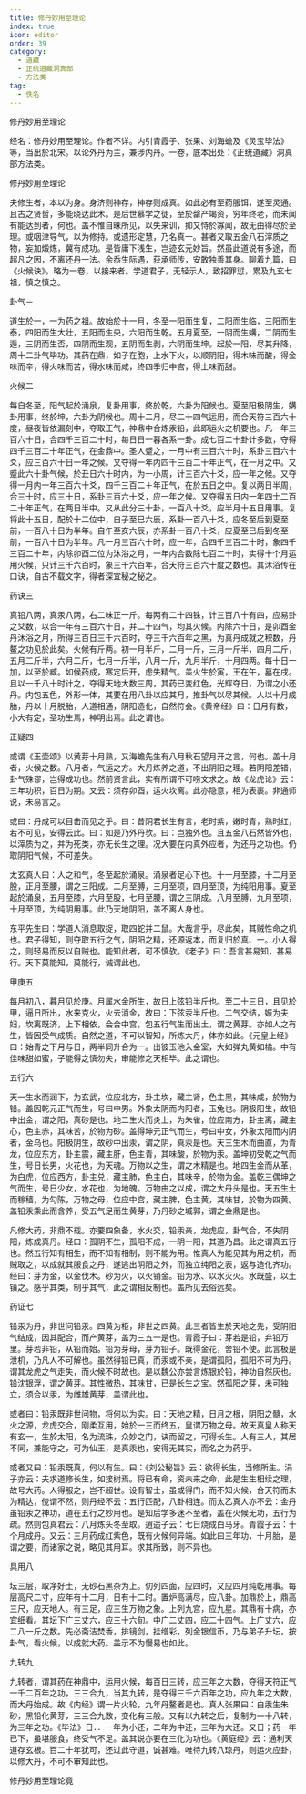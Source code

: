 ```yaml
---
title: 修丹妙用至理论
index: true
icon: editor
order: 39
category:
  - 道藏
  - 正统道藏洞真部
  - 方法类
tag:
  - 佚名
---
```


修丹妙用至理论  

经名：修丹妙用至理论。作者不详。内引青霞子、张果、刘海蟾及《灵宝毕法》等，当出於北宋。以论外丹为主，兼涉内丹。一卷，底本出处：《正统道藏》洞真部方法类。  

修丹妙用至理论  

夫修生者，本以为身。身济则神存，神存则成真。如此必有至药服饵，遂至灵通。且古之贤哲，多能晓达此术。是后世慕学之徒，至於罄产竭资，穷年终老，而未闻有能达到者，何也。盖不惟自昧所见，以失来训，抑又恃於寡闻，故无由得尽於至理。或咽津导气，以为修持。或遗形定慧，乃名真一。甚者又取五金八石滓质之物，妄加煅炼，冀有成功。是皆庸下浅生，岂迹玄元妙旨。然虽此道说有多途，而超凡之因，不离还丹一法。余忝生际遇，获承师传，安敢独善其身。聊着九篇，曰《火候诀》，略为一卷，以接来者。学道君子，无轻示人，致招罪愆，累及九玄七祖，慎之慎之。  

卦气－  

道生於一，一为药之祖。故始於十一月，冬至一阳而生复，二阳而生临，三阳而生泰，四阳而生大壮，五阳而生央，六阳而生乾。五月夏至，一阴而生媾，二阴而生遁，三阴而生否，四阴而生观，五阴而生剥，六阴而生坤。起於一阳，尽其升降，周十二卦气毕功。其药在鼎，如子在胞，上水下火，以顺阴阳，得木味而酸，得金味而辛，得火味而苦，得水味而咸，终四季归中宫，得土味而甜。  

火候二  

每自冬至，阳气起於涌泉，复卦用事，终於乾，六卦为阳候也。夏至阳极阴生，媾卦用事，终於坤，六卦为阴候也。周十二月，尽二十四气运用，而合天符三百六十度，昼夜皆依漏刻中，夺取正气，神鼎中合炼汞铅，此即运火之机要也。凡一年三百六十日，合四千三百二十时，每日日一暮各系一卦。成七百二十卦计多数，夺得四千三百二十年正气，在金鼎中。圣人蹙之，一月中有三百六十时，系卦三百六十爻，应三百六十日一年之候。又夺得一年内四千三百二十年正气，在一月之中。又蹙此六十卦气候，於丑日六十时内，为一小周，计三百六十爻，应一年之候。又夺得一月内一年三百六十爻，四千三百二＋年正气，在於五日之中。复以两日半周，合三十时，应三十日，系卦三百六十爻，应一年之候。又夺得五日内一年四士二百二十年正气，在两日半中。又从此分三十卦，一百八十爻，应半月十五日用事。复将此十五日，配於十二位中，自子至巳六辰，系卦一百八十爻，应冬至后到夏至前，一百八十日为半年。自午至亥六辰，亦系卦一百八十爻，应夏至已后到冬至前，一百八十日为半年。凡一月三百六十时，应一年，合四千三百二十时，象四千三百二十年，内除卯酉二位为沐浴之月，一年内合数除七百二十时，实得十个月运用火候，只计三千六百时，象三千六百年，合天符三百六十度之数也。其沐浴传在口诀，自古不载文字，得者深宜秘之秘之。  

药诀三  

真铅八两，真汞八两，右二味正一斤。每两有二十四铢，计三百八十有四，应易卦之爻数，以合一年有三百六十日，并二十四气，均其火候。内除六十日，是卯酉金丹沐浴之月，所得三百日三千六百时，夺三千六百年之黑，为真丹成就之积数，丹鳌之功见於此矣。火候有斤两。初一月半斤，二月一斤，三月一斤半，四月二斤，五月二斤半，六月二斤，七月一斤半，八月一斤，九月半斤，十月四两。每十日一加，以至於臧。如候药成，寒定后开，虑失精气。盖火生於寅，王在午，墓在戌。且以一千八十时计之，夺得天地大数三周，其药已变红色，光辉夺日，乃谓之小还丹。内包五色，外形一体，其要在用八卦以应其月，推卦气以尽其候。人以十月成胎，丹以十月脱胎，人道相通，阴阳造化，自然符会。《黄帝经》曰：日月有数，小大有定，圣功生焉，神明出焉。此之谓也。  

正疑四  

或谓《玉壶颂》以黄芽十月熟，又海蟾先生有八月秋石望月开之言，何也。盖十月者，火候之数。八月者，气运之方。大丹炼养之道，不出阴阳之理。若阴阳差错，卦气殊谬，岂得成功也。然前贤言此，实有所谓不可唠文求之。故《龙虎论》云：三年功积，百日为期。又云：须存卯酉，运火坎离。此亦隐意，相为表裹。非通师说，未易言之。  

或曰：丹成可以目击而见之乎。曰：昔阴君长生有言，老时紫，嫩时青，熟时红，若不可见，安得云此。曰：如是乃外丹欤。曰：岂独外也。且五金八石然皆外也，以滓质为之，并为死类，亦无长生之理。况大要在内真外应者，为还丹之功也。仍取阴阳气候，不可差失。  

太玄真人曰：人之和气，冬至起於涌泉。涌泉者足心下也。十一月至膝，十二月至股，正月至腰，谓之三阳成。二月至膊，三月至项，四月至顶，为纯阳用事。夏至起於涌泉，五月至膝，六月至股，七月至腰，谓之三阴成。八月至膊，九月至项，十月至顶，为纯阴用事。此乃天地阴阳，盖不离人身也。  

东平先生曰：学道人消息取捉，取四蛇并二鼠。大哉言乎，尽此矣，其贼性命之机也。君子得知，则夺取五行之气，阴阳之精，还源返本，而复归於真、一。小人得之，则轻易而反以自贼也。能知此者，可不慎欤。《老子》曰：吾言甚易知，甚易行。天下莫能知，莫能行，诚谓此也。  

甲庚五  

每月初八，暮月见於庚。月属水金所生，故日上弦铅半斤也。至二十三日，且见於甲，逼日所出，水来克火，火去消金，故曰：下弦汞半斤也。二气交结，娠为夫妇，坎离既济，上下相依，会合中宫，包五行气生而出土，谓之黄芽。亦如人之有生，皆因受气成质。自然之道，不可以智知，所炼大丹，体亦如此。《元皇上经》曰：始青之下月与日，两半同升合为一。出彼玉池入金室，大如弹丸黄如橘。中有佳味甜如蜜，子能得之慎勿失，审能修之天相毕。此之谓也。  

五行六  

天一生水而润下，为玄武，位应北方，卦主坎，藏主肾，色主黑，其味咸，於物为铅。盖因乾元正气而生，号曰中男。外象太阴而内阳者，玉兔也。阴极阳生，故铅中出金，谓之阳，真砂是也。地二生火而炎上，为朱雀，位应南方，卦主离，藏主心，色主赤，其味苦，於物为砂。盖得坤元正气而生，号曰中女，外象太阳而内阴者，金乌也。阳极阴生，故砂中出汞，谓之阴，真汞是也。天三生木而曲直，为青龙，位应东方，卦主震，藏主肝，色主青，其味酸，於物为汞。盖坤初受乾之气而生，号日长男，火花也，为天魂。万物以之生，谓之木精是也。地四生金而从革，为白虎，位应西方，卦主兑，藏主肺，色主白，其味辛，於物为金。盖乾三偶坤之气而生，号日少女，水花也，为地魄。万物由之以成，谓之大丹头是也。天五生土而稼穑，为勾陈，万物之母，位应中宫，藏主脾，色主黄，其味甘，於物为四黄。盖铅汞乘此而含养，受五气足而生黄芽，乃丹砂之城郭，谓之金鼎是也。  

凡修大药，非鼎不载。亦要四象备，水火交，铅汞亲，龙虎应，卦气合，不失阴阳，炼成真丹。经曰：孤阴不生，孤阳不成，一阴一阳，其道乃昌。此之谓真五行也。然五行知有相生，而不知有相制，则不能为用。惟真人为能见其为用之机，而贼取之，以成就其服食之丹，遂逃出阴阳之外，而独立纯阳之表，返与造化齐功。经曰：芽为金，以金伐木。砂为火，以火销金。铅为水、以水灭火。水既盛，以土镇之。感乎其类，制乎其气，此之谓相反制也。盖所见去俗远矣。  

药证七  

铅汞为丹，非世问铅汞。四黄为柜，非世之四黄。此三者皆生於天地之先，受阴阳气结成，因其配合，而产黄芽，盖为三五一是也。青霞子曰：芽若是铅，弃铅万里。芽若非铅，从铅而始。铅为芽母，芽为铅子。既得金花，舍铅不使。此言极是泄机，乃凡人不可解也。虽然得铅已真，而汞或不亲，是谓孤阳，孤阳不可为丹。谓其龙虎之气走失，而火候不时故也。是以魏公亦尝言炼银於铅，神功自然灰也。铅沈银浮，谓之黄芽。其性微热，其味甘，已是长生之宝。然孤阳之芽，未可独立，须合以汞，为雌雄黄芽，盖谓此也。  

或者曰：铅汞既非世问物，将何以为实。曰：天地之精，日月之根，阴阳之髓，水火之源，龙虎交合，刚柔互用，始於一三而终五，皇谓万物之母。故天真皇人称天有玄一，生於太阳，名为流珠，众妙之门，诀而留之，可得长生。人有三人，其居不同，兼能守之，可为仙王，是真汞也，安得无其实，而名之为药乎。  

或者又曰：铅汞既真，何以有生。曰：《刘公秘旨》云：欲得长生，当修所生。涓子亦云：夫求道修长生，如接树焉。将已有命，资未来之命，此是生生相续之理，故号大药。人得服之，岂不超世。设有智士，虽或得门，而不知火候，合天符而未为精达，傥谓不然，则丹经不云：五行匹配，八卦相连。而太乙真人亦不云：金丹虽铅汞之神功，道在五行之妙用也。是知后学多迷不至者，盖在火候无功，五行为疏。然则包真君云：八月炼头冬至取。逍遥子云：七日烧成白马牙。青霞子云：十个月成丹。又云：三月药成红紫色，既有火候何异端。如此曰三年功，十月胎，是谓之要，而诸家之说，略见其用耳。求其所致，则不异也。  

具用八  

坛三层，取净好土，无砂石黑杂为上。仞列四面，应四时，又应四月纯乾用事。每层高尺二寸，应年有十二月，日有十二时。置炉高满尽，应八卦。加鼎於上，鼎高三尺，应天地人。有三足，应三生万物之象。上列九宫，应九星。其鼎有十病，亦宜细看。其坛下广三丈六，应三十六旬。中广二丈四，应二十四气。上广丈六，应二八一斤之数。先必斋洁焚香，排镜剑，挂缯彩，列金银信币，乃与弟子升坛，按卦气，看火候，以成就大药。盖示不为慢易也如此。  

九转九  

九转者，谓其药在神鼎中，运用火候，每百日三转，应三年之大数，夺得天符正气一千二百年之功，三三合九，当其九转，是夺得三千六百年之功，应九年之大数，而大丹始成。故《内经》谓一片火轮，九年丹鳌者是也。真人张果曰：白汞生朱砂，黑铅化黄芽，三三合九数，变化有三般。又有以九转之后，复制为一十八转，为三年之功。《毕法》日．．一年为小还，二年为中还，三年为大还。又日；药一年已下，虽堪服食，终受气不足。盖其说亦要在三化为功也。《黄庭经》云：通利天道存玄根。百二十年犹可，还过此守道，诚甚难。唯待九转八琼丹，则运火应卦，以修大丹，不可不审知此也。  

修丹妙用至理论竟  
